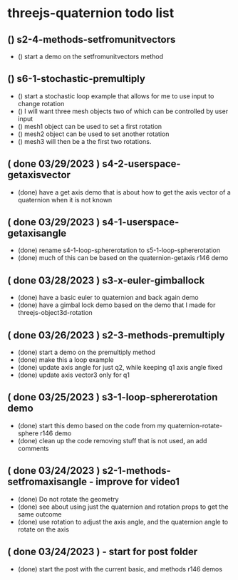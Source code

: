 # threejs-quaternion todo list


## () s2-4-methods-setfromunitvectors
* () start a demo on the setfromunitvectors method

## () s6-1-stochastic-premultiply
* () start a stochastic loop example that allows for me to use input to change rotation
* () I will want three mesh objects two of which can be controlled by user input
* () mesh1 object can be used to set a first rotation
* () mesh2 object can be used to set another rotation
* () mesh3 will then be a the first two rotations.

## ( done 03/29/2023 ) s4-2-userspace-getaxisvector
* (done) have a get axis demo that is about how to get the axis vector of a quaternion when it is not known

## ( done 03/29/2023 ) s4-1-userspace-getaxisangle
* (done) rename s4-1-loop-sphererotation to s5-1-loop-sphererotation
* (done) much of this can be based on the quaternion-getaxis r146 demo

## ( done 03/28/2023 ) s3-x-euler-gimballock
* (done) have a basic euler to quaternion and back again demo
* (done) have a gimbal lock demo based on the demo that I made for threejs-object3d-rotation

## ( done 03/26/2023 ) s2-3-methods-premultiply
* (done) start a demo on the premultiply method
* (done) make this a loop example
* (done) update axis angle for just q2, while keeping q1 axis angle fixed 
* (done) update axis vector3 only for q1

## ( done 03/25/2023 ) s3-1-loop-sphererotation demo
* (done) start this demo based on the code from my quaternion-rotate-sphere r146 demo
* (done) clean up the code removing stuff that is not used, an add comments

## ( done 03/24/2023 ) s2-1-methods-setfromaxisangle - improve for video1
* (done) Do not rotate the geometry
* (done) see about using just the quaternion and rotation props to get the same outcome
* (done) use rotation to adjust the axis angle, and the quaternion angle to rotate on the axis

## ( done 03/24/2023 ) - start for post folder
* (done) start the post with the current basic, and methods r146 demos
